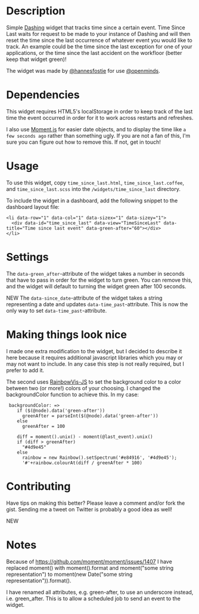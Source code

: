 # Description

Simple [Dashing](http://shopify.github.com/dashing) widget that tracks time since a certain event. Time Since Last waits for request to be made to your instance of Dashing and will then reset the time since the last occurrence of whatever event you would like to track. An example could be the time since the last exception for one of your applications, or the time since the last accident on the workfloor (better keep that widget green)!

The widget was made by [@hannesfostie](http://twitter.com/hannesfostie) for use [@openminds](http://www.openminds.be). 

# Dependencies

This widget requires HTML5's localStorage in order to keep track of the last time the event occurred in order for it to work across restarts and refreshes.

I also use [Moment.js](http://momentjs.com/) for easier date objects, and to display the time like `a few seconds ago` rather than something ugly. If you are not a fan of this, I'm sure you can figure out how to remove this. If not, get in touch!

# Usage

To use this widget, copy `time_since_last.html`, `time_since_last.coffee`, and `time_since_last.scss` into the `/widgets/time_since_last` directory.

To include the widget in a dashboard, add the following snippet to the dashboard layout file:
```
<li data-row="1" data-col="1" data-sizex="1" data-sizey="1">
  <div data-id="time_since_last" data-view="TimeSinceLast" data-title="Time since last event" data-green-after="60"></div>
</li>
```

# Settings

The `data-green_after`-attribute of the widget takes a number in seconds that have to pass in order for the widget to turn green. You can remove this, and the widget will default to turning the widget green after 100 seconds.

NEW
The `data-since_date`-attribute of the widget takes a string representing a date and updates `data-time_past`-attribute. This is now the only way to set `data-time_past`-attribute.

# Making things look nice

I made one extra modification to the widget, but I decided to describe it here because it requires additional javascript libraries which you may or may not want to include. In any case this step is not really required, but I prefer to add it.

The second uses [RainbowVis-JS](https://github.com/anomal/RainbowVis-JS) to set the background color to a color between two (or more!) colors of your choosing. I changed the backgroundColor function to achieve this. In my case:

```
 backgroundColor: =>
    if ($(@node).data('green-after'))
      greenAfter = parseInt($(@node).data('green-after'))
    else
      greenAfter = 100

    diff = moment().unix() - moment(@last_event).unix()
    if (diff > greenAfter)
      "#4d9e45"
    else
      rainbow = new Rainbow().setSpectrum('#e84916', '#4d9e45');
      '#'+rainbow.colourAt(diff / greenAfter * 100)
```

# Contributing

Have tips on making this better? Please leave a comment and/or fork the gist. Sending me a tweet on Twitter is probably a good idea as well!

NEW
# Notes
Because of https://github.com/moment/moment/issues/1407 I have replaced moment() with moment().format and moment("some string representation") to moment(new Date("some string representation")).format().

I have renamed all attributes, e.g. green-after, to use an underscore instead, i.e. green_after. This is to allow a scheduled job to send an event to the widget.
